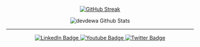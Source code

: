 <div align="center">
  
[![GitHub Streak](https://github-readme-streak-stats.herokuapp.com?user=devdewa&theme=icegray&hide_border=true&ring=6E6E6E&fire=BD2121DE)](https://git.io/streak-stats)
  
</div>

<p align="center">
<!--   <img alt="devdewa Github Stats" src="https://github-readme-stats.vercel.app/api?username=devdewa&show_icons=true&include_all_commits=true&hide_border=true" /> -->
  <img alt="devdewa Github Stats" src="https://github-readme-stats.anuraghazra1.vercel.app/api/top-langs/?username=devdewa&theme=gotham&hide=php&hide_border=true&card_width:800px&langs_count=10" /> 
</p>

---

<div id="badges" align="center">
  <a href="https://www.linkedin.com/in/adityawarman-dewa-putra/">
    <img src="https://img.shields.io/badge/LinkedIn-blue?style=for-the-badge&logo=linkedin&logoColor=white" alt="LinkedIn Badge"/>
  </a>
  <a href="https://www.youtube.com/channel/UCAsTO0kxxerfh4IlbQQQ6Bg">
    <img src="https://img.shields.io/badge/YouTube-red?style=for-the-badge&logo=youtube&logoColor=white" alt="Youtube Badge"/>
  </a>
  <a href="https://twitter.com/adityawarman_P">
    <img src="https://img.shields.io/badge/Twitter-blue?style=for-the-badge&logo=twitter&logoColor=white" alt="Twitter Badge"/>
  </a>
</div>

<div align="center">
  <img src="https://komarev.com/ghpvc/?username=devdewa&style=flat-square&color=blue" alt=""/>
</div>
